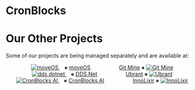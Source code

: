 # CronBlocks


# Our Other Projects

Some of our projects are being managed separately and are available at:

<p align="center">
  <!-- moveOS + Git Mine -->
  <a href="https://github.com/move-os">
    <img src="https://avatars.githubusercontent.com/u/116582302?s=48&v=4" alt="moveOS" />
  </a>&nbsp;&nbsp; ⁌ <a href="https://github.com/move-os">moveOS</a>
  &nbsp;&nbsp;&nbsp;&nbsp; &nbsp;&nbsp;&nbsp;&nbsp; &nbsp;&nbsp;&nbsp;&nbsp;
  &nbsp;&nbsp; <a href="https://github.com/git-mine">Git Mine</a> ⁍
  <a href="https://github.com/git-mine">
    <img src="https://avatars.githubusercontent.com/u/125908595?s=48&v=4" alt="Git Mine" />
  </a>
  
  <br />
  
  <!-- DDS.Net + Ubrant -->
  <a href="https://github.com/dds-dotnet">
    <img src="https://avatars.githubusercontent.com/u/125957062?s=48&v=4" alt="dds dotnet" />
  </a>
  &nbsp;&nbsp; ⁌ <a href="https://github.com/dds-dotnet">DDS.Net</a>
  &nbsp;&nbsp;&nbsp;&nbsp; &nbsp;&nbsp;&nbsp;&nbsp; &nbsp;&nbsp;&nbsp;&nbsp;
  &nbsp;&nbsp; <a href="https://github.com/ubrant">Ubrant</a> ⁍
  <a href="https://github.com/ubrant">
    <img src="https://avatars.githubusercontent.com/u/87671848?s=48&v=4" alt="Ubrant" />
  </a>
  
  <br />
  
  <!-- CronBlocks AI + InnoLixir -->
  <a href="https://github.com/cronblocks-ai">
    <img src="https://avatars.githubusercontent.com/u/103107980?s=48&v=4" alt="CronBlocks AI" />
  </a>
  &nbsp;&nbsp; ⁌ <a href="https://github.com/cronblocks-ai">CronBlocks AI</a>
  &nbsp;&nbsp;&nbsp;&nbsp; &nbsp;&nbsp;&nbsp;&nbsp; &nbsp;&nbsp;&nbsp;&nbsp;
  &nbsp;&nbsp; <a href="https://github.com/innolixir">InnoLixir</a> ⁍
  <a href="https://github.com/innolixir">
    <img src="https://avatars.githubusercontent.com/u/85053112?s=48&v=4" alt="InnoLixir" />
  </a>
</p>
